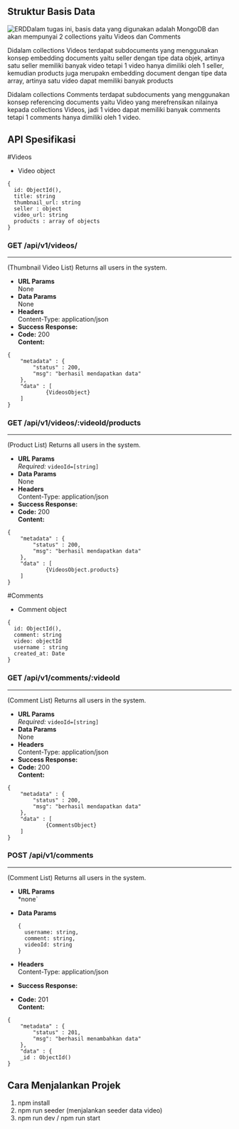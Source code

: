 ## Struktur Basis Data

![ERD](https://ik.imagekit.io/rizkysr90/Schema%20DB%20MidTerm_em5-M-hz2.jpg)Dalam tugas ini, basis data yang digunakan adalah MongoDB dan akan mempunyai 2 collections yaitu Videos dan Comments

Didalam collections Videos terdapat subdocuments yang menggunakan konsep embedding documents yaitu seller dengan tipe data objek, artinya satu seller memiliki banyak video tetapi 1 video hanya dimiliki oleh 1 seller, kemudian products juga merupakn embedding document dengan tipe data array, artinya satu video dapat memiliki banyak products

Didalam collections Comments terdapat subdocuments yang menggunakan konsep referencing documents yaitu Video yang merefrensikan nilainya kepada collections Videos, jadi 1 video dapat memiliki banyak comments tetapi 1 comments hanya dimiliki oleh 1 video.

## API Spesifikasi

#Videos

- Video object

```
{
  id: ObjectId(),
  title: string
  thumbnail_url: string
  seller : object
  video_url: string
  products : array of objects
}
```

### GET /api/v1/videos/

---

(Thumbnail Video List)
Returns all users in the system.

- **URL Params**  
   None
- **Data Params**  
  None
- **Headers**  
  Content-Type: application/json
- **Success Response:**
- **Code:** 200  
  **Content:**

```
{
	"metadata" : {
		"status" : 200,
		"msg": "berhasil mendapatkan data"
	},
	"data" : [
			{VideosObject}
	]
}
```

### GET /api/v1/videos/:videoId/products

---

(Product List)
Returns all users in the system.

- **URL Params**  
  _Required:_ `videoId=[string]`
- **Data Params**  
  None
- **Headers**  
  Content-Type: application/json
- **Success Response:**
- **Code:** 200  
  **Content:**

```
{
	"metadata" : {
		"status" : 200,
		"msg": "berhasil mendapatkan data"
	},
	"data" : [
			{VideosObject.products}
	]
}
```

#Comments

- Comment object

```
{
  id: ObjectId(),
  comment: string
  video: objectId
  username : string
  created_at: Date
}
```

### GET /api/v1/comments/:videoId

---

(Comment List)
Returns all users in the system.

- **URL Params**  
  _Required:_ `videoId=[string]`
- **Data Params**  
  None
- **Headers**  
  Content-Type: application/json
- **Success Response:**
- **Code:** 200  
  **Content:**

```
{
	"metadata" : {
		"status" : 200,
		"msg": "berhasil mendapatkan data"
	},
	"data" : [
			{CommentsObject}
	]
}
```

### POST /api/v1/comments

---

(Comment List)
Returns all users in the system.

- **URL Params**  
  \*none`
- **Data Params**

  ```
  {
    username: string,
    comment: string,
    videoId: string
  }

  ```

- **Headers**  
  Content-Type: application/json
- **Success Response:**
- **Code:** 201  
  **Content:**

```
{
	"metadata" : {
		"status" : 201,
		"msg": "berhasil menambahkan data"
	},
	"data" : {
	_id : ObjectId()
}
```

## Cara Menjalankan Projek

1.  npm install
2.  npm run seeder (menjalankan seeder data video)
3.  npm run dev / npm run start
